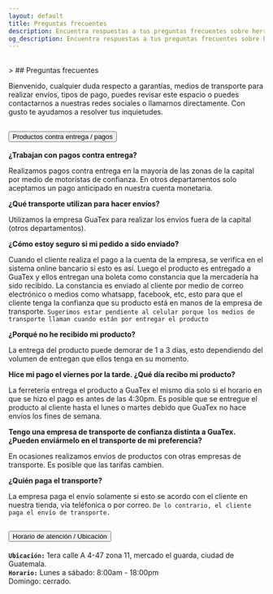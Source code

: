 ```yaml
---
layout: default
title: Preguntas frecuentes
description: Encuentra respuestas a tus preguntas frecuentes sobre herramientas y productos de ferretería en nuestro sitio. Conoce más acerca de nuestro horario y formas de pago.
og_description: Encuentra respuestas a tus preguntas frecuentes sobre herramientas y productos de ferretería en nuestro sitio. Conoce más acerca de nuestro horario y formas de pago.
---
```

<br>
> ## Preguntas frecuentes

Bienvenido, cualquier duda respecto a garant&iacute;as, medios de transporte para realizar envíos, tipos de pago, puedes
revisar este espacio o puedes contactarnos a nuestras redes sociales o llamarnos directamente. Con gusto te ayudamos a resolver tus inquietudes.
<div class="accordion" id="accordionExample">
  <div class="accordion-item">
    <h2 class="accordion-header" id="productosContraEntrega">
      <button class="accordion-button collapsed" type="button" data-bs-toggle="collapse" data-bs-target="#collapseTwo" aria-expanded="false" aria-controls="collapseTwo">
        Productos contra entrega / pagos
      </button>
    </h2>
    <div id="collapseTwo" class="accordion-collapse collapse" aria-labelledby="productosContraEntrega" data-bs-parent="#accordionExample">
      <div class="accordion-body">
        <strong>¿Trabajan con pagos contra entrega?</strong><br>
        <p>Realizamos pagos contra entrega en la mayoría de las zonas de la capital por medio de motoristas de confianza.
        En otros departamentos solo aceptamos un pago anticipado en nuestra cuenta monetaria.</p>
         <strong>¿Qué transporte utilizan para hacer env&iacute;os?</strong><br>
         <p>Utilizamos la empresa GuaTex para realizar los env&iacute;os fuera de la capital (otros departamentos).</p>
         <strong>¿C&oacute;mo estoy seguro si mi pedido a sido enviado?</strong><br>
         <p>Cuando el cliente realiza el pago a la cuenta de la empresa, se verifica en el sistema online bancario si esto es así.
         Luego el producto es entregado a GuaTex y ellos entregan una boleta como constancia que la mercadería ha sido recibido.
         La constancia es enviado al cliente por medio de correo electrónico o medios como whatsapp, facebook, etc, esto para que el cliente tenga
         la confianza que su producto está en manos de la empresa de transporte. <code>Sugerimos estar pendiente al celular porque los medios de transporte llaman cuando están por entregar el producto</code></p>
         <strong>¿Porqu&eacute; no he recibido mi producto?</strong><br>
         <p>La entrega del producto puede demorar de 1 a 3 d&iacute;as, esto dependiendo del volumen de entregan que ellos tenga en su momento.</p>
         <strong>Hice mi pago el viernes por la tarde. ¿Qué día recibo mi producto?</strong>
         <p>La ferreter&iacute;a entrega el producto a GuaTex el mismo día solo si el horario en que se hizo el pago es antes de las 4:30pm.
         Es posible que se entregue el producto al cliente hasta el lunes o martes debido que GuaTex no hace env&iacute;os los fines de semana.</p>
        <strong>Tengo una empresa de transporte de confianza distinta a GuaTex. ¿Pueden enviármelo en el transporte de mi preferencia?</strong>
        <p>En ocasiones realizamos envíos de productos con otras empresas de transporte. Es posible que las tarifas cambien.</p>
        <strong>¿Quién paga el transporte?</strong><br>
        <p>La empresa paga el envío solamente si esto se acordo con el cliente en nuestra tienda, vía teléfonica o por correo. <code>De lo contrario, el cliente paga el envío de transporte.</code></p>
      </div>
    </div>
  </div>
  <div class="accordion-item">
    <h2 class="accordion-header" id="horarioServicio">
      <button class="accordion-button collapsed" type="button" data-bs-toggle="collapse" data-bs-target="#collapseThree" aria-expanded="false" aria-controls="collapseThree">
        Horario de atenci&oacute;n / Ubicaci&oacute;n
      </button>
    </h2>
    <div id="collapseThree" class="accordion-collapse collapse" aria-labelledby="horarioServicio" data-bs-parent="#accordionExample">
      <div class="accordion-body">
        <strong><code>Ubicaci&oacute;n:</code></strong>
          1era calle A 4-47 zona 11, mercado el guarda, ciudad de Guatemala.
          <br>
        <strong><code>Horario:</code></strong>
        Lunes a s&aacute;bado: 8:00am - 18:00pm<br>
        Domingo: cerrado.
      </div>
    </div>
  </div>
  <!-- f-->
</div>
<script src="https://cdn.jsdelivr.net/npm/bootstrap@5.0.2/dist/js/bootstrap.bundle.min.js" integrity="sha384-MrcW6ZMFYlzcLA8Nl+NtUVF0sA7MsXsP1UyJoMp4YLEuNSfAP+JcXn/tWtIaxVXM" crossorigin="anonymous"></script>
